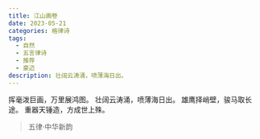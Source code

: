 ```yaml
---
title: 江山画卷
date: 2023-05-21
categories: 格律诗
tags:
  - 自然
  - 五言律诗
  - 推荐
  - 豪迈
description: 壮阔云涛涌，喷薄海日出。
---
```


挥毫泼巨画，万里展鸿图。
壮阔云涛涌，喷薄海日出。
雄鹰择峭壁，骏马取长途。
重器天锤造，方成世上殊。

> 五律·中华新韵